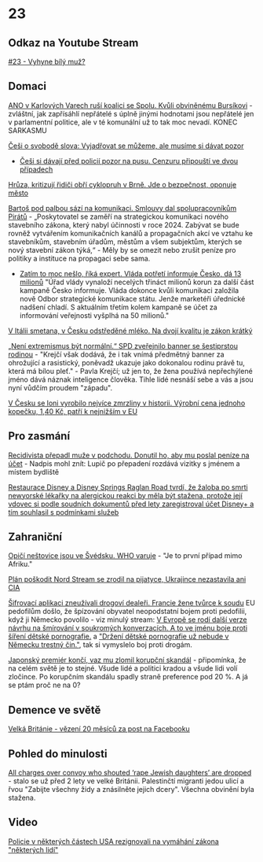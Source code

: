 # 23

## Odkaz na Youtube Stream

[#23 - Vyhyne bílý muž?](https://youtube.com/live/pNAJ0Q9S-OM)

## Domaci 

[ANO v Karlových Varech ruší koalici se Spolu. Kvůli obviněnému Bursíkovi](https://www.novinky.cz/clanek/domaci-ano-v-karlovych-varech-rusi-koalici-se-spolu-kvuli-obvinenemu-bursikovi-40484729) - zvláštní, jak zapřísáhlí nepřátelé s úplně jinými hodnotami jsou nepřátelé jen v parlamentní politice, ale v té komunální už to tak moc nevadí. KONEC SARKASMU

[Češi o svobodě slova: Vyjadřovat se můžeme, ale musíme si dávat pozor](https://www.novinky.cz/clanek/domaci-cesi-o-svobode-slova-vyjadrovat-se-muzeme-ale-musime-si-davat-pozor-40484619)
  * [Češi si dávají před policií pozor na pusu. Cenzuru připouští ve dvou případech](https://www.idnes.cz/zpravy/domaci/omezeni-svobody-slova-v-konkretnich-situacich-cenzura-je-pripustna.A240819_135109_domaci_zof)

[Hrůza, kritizují řidiči obří cyklopruh v Brně. Jde o bezpečnost, oponuje město](https://www.idnes.cz/brno/zpravy/cyklodoprava-autodoprava-cyklopruh-kohoutovice-protesty-zloba.A240816_813086_brno-zpravy_coch)

[Bartoš pod palbou sází na komunikaci. Smlouvy dal spolupracovníkům Pirátů](https://www.novinky.cz/clanek/domaci-bartos-pod-palbou-sazi-na-komunikaci-smlouvy-dal-spolupracovnikum-piratu-40484254) - „Poskytovatel se zaměří na strategickou komunikaci nového stavebního zákona, který nabyl účinnosti v roce 2024. Zabývat se bude rovněž vytvářením komunikačních kanálů a propagačních akcí ve vztahu ke stavebníkům, stavebním úřadům, městům a všem subjektům, kterých se nový stavební zákon týká,“ - Měly by se omezit nebo zrušit peníze pro politiky a instituce na propagaci sebe sama.

  * [Zatím to moc nešlo, říká expert. Vláda potřetí informuje Česko, dá 13 milionů](https://www.idnes.cz/zpravy/domaci/kampan-urad-vlady-cesko-informuje-treti-cast-komunikace-s-verejnosti-miliony-korun.A240805_091234_domaci_vank) "Úřad vlády vynaloží necelých třináct milionů korun za další část kampaně Česko informuje. Vláda dokonce kvůli komunikaci založila nově Odbor strategické komunikace státu. Jenže marketéři úřednické nadšení chladí. S aktuálním třetím kolem kampaně se účet za informování veřejnosti vyšplhá na 50 milionů."

[V Itálii smetana, v Česku odstředěné mléko. Na dvojí kvalitu je zákon krátký](https://www.novinky.cz/clanek/ekonomika-v-italii-smetana-v-cesku-odstredene-mleko-na-dvoji-kvalitu-je-zakon-kratky-40483962)

[„Není extremismus být normální.“ SPD zveřejnilo banner se šestiprstou rodinou](https://www.idnes.cz/zpravy/domaci/spd-kampan-politika-volby-kraje-rodina-sest-prstu-banner.A240813_165920_domaci_svm) - "Krejčí však dodává, že i tak vnímá předmětný banner za ohrožující a rasistický, poněvadž ukazuje jako dokonalou rodinu právě tu, která má bílou pleť." - Pavla Krejčí; už jen to, že žena používá nepřechýlené jméno dává náznak inteligence člověka. Tihle lidé nesnáší sebe a vás a jsou nyní vůdčím proudem "západu".

[V Česku se loni vyrobilo nejvíce zmrzliny v historii. Výrobní cena jednoho kopečku, 1,40 Kč, patří k nejnižším v EU](https://zpravy.kurzy.cz/780075-v-cesku-se-loni-vyrobilo-nejvice-zmrzliny-v-historii-vyrobni-cena-jednoho-kopecku-1-40-kc-patri/)

## Pro zasmání
[Recidivista přepadl muže v podchodu. Donutil ho, aby mu poslal peníze na účet](https://www.novinky.cz/clanek/krimi-recidivista-prepadl-muze-v-podchodu-donutil-ho-aby-mu-poslal-penize-na-ucet-40483931) - Nadpis mohl znít: Lupič po přepadení rozdává vizitky s jménem a místem bydliště

[Restaurace Disney a Disney Springs Raglan Road tvrdí, že žaloba po smrti newyorské lékařky na alergickou reakci by měla být stažena, protože její vdovec si podle soudních dokumentů před lety zaregistroval účet Disney+ a tím souhlasil s podmínkami služeb](https://www.foxbusiness.com/lifestyle/disney-citing-widowers-app-account-ticket-purchase-reason-throw-out-fatal-allergic-reaction-lawsuit)

## Zahraniční

[Opičí neštovice jsou ve Švédsku. WHO varuje](https://www.novinky.cz/clanek/zahranicni-evropa-prvni-pripad-mimo-afriku-opici-nestovice-jsou-ve-svedsku-40484302) - "Je to první případ mimo Afriku."

[Plán poškodit Nord Stream se zrodil na pijatyce, Ukrajince nezastavila ani CIA](https://www.idnes.cz/zpravy/zahranicni/nord-stream-ukrajina-vybuch-tajna-operace-wsj.A240815_113200_zahranicni_bro)

[Šifrovací aplikaci zneužívali drogoví dealeři. Francie žene tvůrce k soudu](https://www.novinky.cz/clanek/internet-a-pc-software-sifrovaci-aplikaci-zneuzivali-drogovi-dealeri-francie-zene-tvurce-k-soudu-40484021) EU pedofilům došlo, že špízování obyvatel neopodstatní bojem proti pedofilii, když ji Německo povolilo - viz minulý stream: [V Evropě se rodí další verze návrhu na šmírování v soukromých konverzacích. A to ve jménu boje proti šíření dětské pornografie.](https://echo24.cz/a/H9mfZ/zpravy-svet-navrh-eu-smirovani-zpravy-skenovani-soukromych-konverzaci) a ["Držení dětské pornografie už nebude v Německu trestný čin."](https://www.novinky.cz/clanek/zahranicni-nemecko-snizilo-tresty-za-drzeni-detske-pornografie-40472973), tak si vymyslelo boj proti drogám.

[Japonský premiér končí, vaz mu zlomil korupční skandál](https://www.novinky.cz/clanek/zahranicni-konci-v-politice-40484016) - připomínka, že na celém světě je to stejné. Všude lidé a politici kradou a všude lidi volí zločince. Po korupčním skandálu spadly straně preference pod 20 %. A já se ptám proč ne na 0?

## Demence ve světě
[Velká Británie - vězení 20 měsíců za post na Facebooku](https://www.youtube.com/shorts/16O8ZyCO94k)

## Pohled do minulosti 

[All charges over convoy who shouted ‘rape Jewish daughters’ are dropped](https://metro.co.uk/2022/11/20/all-charges-over-convoy-who-shouted-rape-jewish-daughters-are-dropped-17793247/) - stalo se už před 2 lety ve velké Británii. Palestinčtí migranti jedou ulicí a řvou "Zabijte všechny židy a znásilněte jejich dcery". Všechna obvinění byla stažena.

## Video
[Policie v některých částech USA rezignovali na vymáhání zákona "některých lidí"](https://youtube.com/shorts/ykgPPCA3G5Q)
